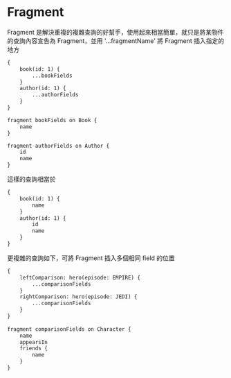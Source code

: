 # Fragment

Fragment 是解決重複的複雜查詢的好幫手，使用起來相當簡單，就只是將某物件的查詢內容宣告為 Fragment，並用 '...fragmentName' 將 Fragment 插入指定的地方

```txt
{
    book(id: 1) {
        ...bookFields
    }
    author(id: 1) {
        ...authorFields
    }
}

fragment bookFields on Book {
    name
}

fragment authorFields on Author {
    id
    name
}
```

這樣的查詢相當於

```txt
{
    book(id: 1) {
        name
    }
    author(id: 1) {
        id
        name
    }
}
```

更複雜的查詢如下，可將 Fragment 插入多個相同 field 的位置

```txt
{
    leftComparison: hero(episode: EMPIRE) {
        ...comparisonFields
    }
    rightComparison: hero(episode: JEDI) {
        ...comparisonFields
    }
}
​
fragment comparisonFields on Character {
    name
    appearsIn
    friends {
        name
    }
}
```

